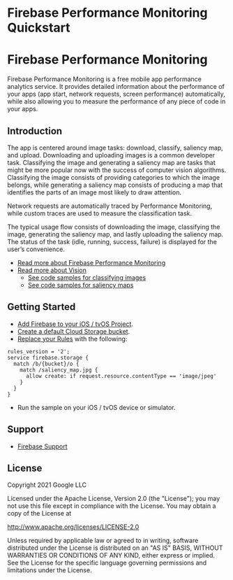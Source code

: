 Firebase Performance Monitoring Quickstart
=============================

# Firebase Performance Monitoring

Firebase Performance Monitoring is a free mobile app performance analytics service. It
provides detailed information about the performance of your apps (app start, network requests, screen performance) automatically,
while also allowing you to measure the performance of any piece of code in your apps.

Introduction
------------
The app is centered around image tasks: download, classify, saliency map, and upload. Downloading
and uploading images is a common developer task. Classifying the image and generating a saliency map
are tasks that might be more popular now with the success of computer vision algorithms. Classifying
the image consists of providing categories to which the image belongs, while generating a saliency
map consists of producing a map that identifies the parts of an image most likely to draw attention.

Network requests are automatically traced by Performance Monitoring, while custom traces are used to
measure the classification task.

The typical usage flow consists of downloading the image, classifying the image, generating the
saliency map, and lastly uploading the saliency map. The status of the task (idle, running, success,
failure) is displayed for the user’s convenience.

- [Read more about Firebase Performance Monitoring](https://firebase.google.com/docs/perf-mon/)
- [Read more about Vision](https://developer.apple.com/documentation/vision)
  - [See code samples for classifying images](https://developer.apple.com/documentation/vision/classifying_images_for_categorization_and_search)
  - [See code samples for saliency maps](https://developer.apple.com/documentation/vision/highlighting_areas_of_interest_in_an_image_using_saliency)

Getting Started
---------------

- [Add Firebase to your iOS / tvOS Project](https://firebase.google.com/docs/ios/setup).
- [Create a default Cloud Storage bucket](https://firebase.google.com/docs/storage/ios/start#create-default-bucket).
- [Replace your Rules](https://firebase.google.com/docs/storage/security/get-started#access_your_rules) with the following:
```
rules_version = '2';
service firebase.storage {
  match /b/{bucket}/o {
    match /saliency_map.jpg {
      allow create: if request.resource.contentType == 'image/jpeg'
    }
  }
}
```
- Run the sample on your iOS / tvOS device or simulator.


Support
-------

- [Firebase Support](https://firebase.google.com/support/)

License
-------

Copyright 2021 Google LLC

Licensed under the Apache License, Version 2.0 (the "License");
you may not use this file except in compliance with the License.
You may obtain a copy of the License at

http://www.apache.org/licenses/LICENSE-2.0

Unless required by applicable law or agreed to in writing, software
distributed under the License is distributed on an "AS IS" BASIS,
WITHOUT WARRANTIES OR CONDITIONS OF ANY KIND, either express or implied.
See the License for the specific language governing permissions and
limitations under the License.
